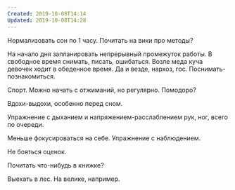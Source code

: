 ```yaml
---
Created: 2019-10-08T14:14
Updated: 2019-10-08T14:28
---
```

Нормализовать сон по 1 часу. Почитать на вики про методы?

На начало дня запланировать непрерывный промежуток работы. В свободное время снимать, писать, ошибаться. Возле меда куча девочек ходит в обеденное время. Да и везде, нархоз, гос. Поснимать-познакомиться.

Спорт. Можно начать с отжиманий, но регулярно. Помодоро?

Вдохи-выдохи, особенно перед сном.

Упражнение с дыханием и напряжением-расслаблением рук, ног, всего по очереди.

Меньше фокусироваться на себе. Упражнение с наблюдением.

Не бояться оценок.

Почитать что-нибудь в книжке?

Выехать в лес. На велике, например.